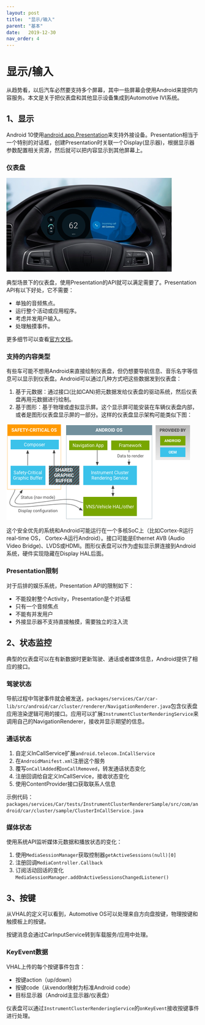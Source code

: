 ```yaml
---
layout: post
title:  "显示/输入"
parent: "基本"
date:   2019-12-30
nav_order: 4
---
```


# 显示/输入

从趋势看，以后汽车必然要支持多个屏幕，其中一些屏幕会使用Android来提供内容服务。本文是关于把仪表盘和其他显示设备集成到Automotive IVI系统。

## 1、显示

Android 10使用[android.app.Presentation](https://developer.android.google.cn/reference/android/app/Presentation.html)来支持外接设备。Presentation相当于一个特别的对话框，创建Presentation时关联一个Display(显示器)，根据显示器参数配置相关资源，然后就可以把内容显示到其他屏幕上。

### 仪表盘

![](/assets/images/display_overview_01.png)

典型场景下的仪表盘，使用Presentation的API就可以满足需要了。Presentation API有以下好处，它不需要：

- 单独的音频焦点。
- 运行整个活动或应用程序。
- 考虑并发用户输入。
- 处理触摸事件。

更多细节可以查看[官方文档](https://source.android.google.cn/devices/tech/display/multi_display)。

### 支持的内容类型

有些车可能不想用Android来直接绘制仪表盘，但仍想要导航信息、音乐名字等信息可以显示到仪表盘。Android可以通过几种方式吧这些数据发到仪表盘：

1. 基于元数据：通过接口(比如CAN)把元数据发给仪表盘的驱动系统，然后仪表盘再用元数据进行绘制。
2. 基于图形：基于物理或虚拟显示屏。这个显示屏可能安装在车辆仪表盘内部，或者是图形仪表盘显示屏的一部分。这样的仪表盘显示架构可能类似下图：

![](/assets/images/display_overview_02.png)

这个安全优先的系统和Android可能运行在一个多核SoC上（比如Cortex-R运行real-time OS， Cortex-A运行Android）。接口可能是Ethernet AVB (Audio Video Bridge)、LVDS或HDMI。图形仪表盘可以作为虚拟显示屏连接到Android系统，硬件实现隐藏在Display HAL后面。

### Presentation限制

对于后排的娱乐系统，Presentation API的限制如下：

- 不能投射整个Activity，Presentation是个对话框
- 只有一个音频焦点
- 不能有并发用户
- 外接显示器不支持直接触摸，需要独立的注入流

## 2、状态监控

典型的仪表盘可以在有新数据时更新驾驶、通话或者媒体信息，Android提供了相应的接口。

### 驾驶状态

导航过程中驾驶事件就会被发送，`packages/services/Car/car-lib/src/android/car/cluster/renderer/NavigationRenderer.java`包含仪表盘应用渲染逻辑可用的接口。应用可以扩展`InstrumentClusterRenderingService`来调用自己的NavigationRenderer，接收并显示期望的信息。

### 通话状态

1. 自定义InCallService扩展`android.telecom.InCallService`
2. 在`AndroidManifest.xml`注册这个服务
3. 覆写`onCallAdded`和`onCallRemoved`，转发通话状态变化
4. 注册回调给自定义InCallService，接收状态变化
5. 使用ContentProvider接口获取联系人信息

示例代码：`packages/services/Car/tests/InstrumentClusterRendererSample/src/com/android/car/cluster/sample/ClusterInCallService.java`

### 媒体状态

使用系统API监听媒体元数据和播放状态的变化：

1. 使用`MediaSessionManager`获取控制器`getActiveSessions(null)[0]`
2. 注册回调`MediaController.Callback`
3. 订阅活动回话的变化`MediaSessionManager.addOnActiveSessionsChangedListener()`

## 3、按键

从VHAL的定义可以看到，Automotive OS可以处理来自方向盘按键，物理按键和触摸板上的按键。

按键消息会通过CarInputService转到车载服务/应用中处理。

### KeyEvent数据

VHAL上传的每个按键事件包含：

- 按键action（up/down）
- 按键code（从vendor映射为标准Android code）
- 目标显示器（Android主显示器/仪表盘）

仪表盘可以通过`InstrumentClusterRenderingService`的`onKeyEvent`接收按键事件进行处理。